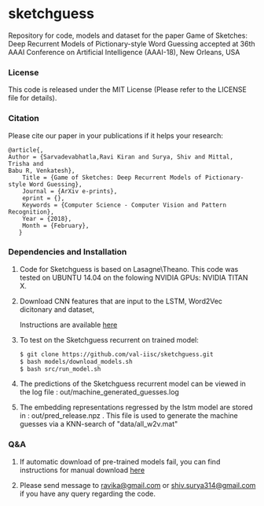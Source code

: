 # sketchguess
Repository for code, models and dataset for the paper Game of Sketches: Deep Recurrent Models of Pictionary-style Word Guessing accepted at 36th AAAI Conference on Artificial Intelligence (AAAI-18), New Orleans, USA


### License

This code is released under the MIT License (Please refer to the LICENSE file for details).

### Citation
Please cite our paper in your publications if it helps your research:
    
    
    @article{,
    Author = {Sarvadevabhatla,Ravi Kiran and Surya, Shiv and Mittal, Trisha and
    Babu R, Venkatesh},
        Title = {Game of Sketches: Deep Recurrent Models of Pictionary-style Word Guessing},
        Journal = {ArXiv e-prints},
        eprint = {},
        Keywords = {Computer Science - Computer Vision and Pattern Recognition},
        Year = {2018},
        Month = {February},
       }
<!---
    @inproceedings{,
        Author = {},
        Title = {},
        Booktitle = {},
        Year = {2018}
    }
--->
### Dependencies and Installation

1. Code for Sketchguess is based on Lasagne\Theano. This code was tested on UBUNTU 14.04 on the folowing NVIDIA GPUs: NVIDIA TITAN X.

2. Download CNN features that are input to the LSTM, Word2Vec dicitonary and dataset,

   Instructions are available [here](https://github.com/val-iisc/sketchguess/blob/master/data/README.md)

3. To test on the Sketchguess recurrent on trained model:
  
   ```bash
   $ git clone https://github.com/val-iisc/sketchguess.git 
   $ bash models/download_models.sh
   $ bash src/run_model.sh
   ```
4. The predictions of the Sketchguess recurrent model can be viewed in the log file : out/machine_generated_guesses.log

5. The embedding representations regressed by the lstm model are stored in : out/pred_release.npz . This file is used to generate the      machine guesses via a KNN-search of "data/all_w2v.mat"



### Q&A
1. If automatic download of pre-trained models fail, you can find instructions for manual download [here](https://github.com/val-iisc/sketchguess/blob/master/models/README.md)

2. Please send message to ravika@gmail.com or shiv.surya314@gmail.com if you have any query regarding the code.
